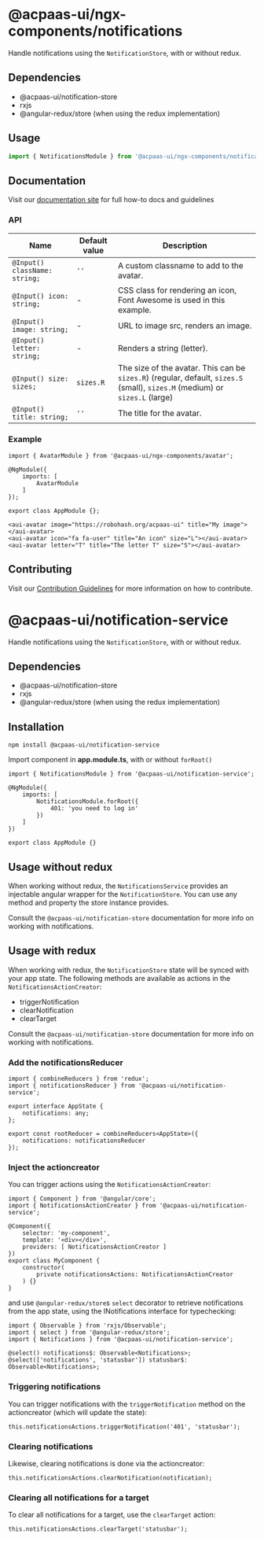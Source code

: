 # @acpaas-ui/ngx-components/notifications

Handle notifications using the `NotificationStore`, with or without redux.

## Dependencies
* @acpaas-ui/notification-store
* rxjs
* @angular-redux/store (when using the redux implementation)

## Usage

```typescript
import { NotificationsModule } from '@acpaas-ui/ngx-components/notification-service'`;
```

## Documentation

Visit our [documentation site](https://acpaas-ui.digipolis.be/) for full how-to docs and guidelines

### API

| Name         | Default value | Description |
| -----------  | ------ | -------------------------- |
| `@Input() className: string;` | `''` | A custom classname to add to the avatar. |
| `@Input() icon: string;` | - | CSS class for rendering an icon, Font Awesome is used in this example. |
| `@Input() image: string;` | - | URL to image src, renders an image. |
| `@Input() letter: string;` | - | Renders a string (letter). |
| `@Input() size: sizes;` | `sizes.R` | The size of the avatar. This can be `sizes.R`) (regular, default, `sizes.S` (small), `sizes.M` (medium) or `sizes.L` (large) |
| `@Input() title: string;` | `''` | The title for the avatar. |

### Example

```
import { AvatarModule } from '@acpaas-ui/ngx-components/avatar';

@NgModule({
	imports: [
		AvatarModule
	]
});

export class AppModule {};
```

```
<aui-avatar image="https://robohash.org/acpaas-ui" title="My image"></aui-avatar>
<aui-avatar icon="fa fa-user" title="An icon" size="L"></aui-avatar>
<aui-avatar letter="T" title="The letter T" size="S"></aui-avatar>
```

## Contributing

Visit our [Contribution Guidelines](../../CONTRIBUTING.md) for more information on how to contribute.








# @acpaas-ui/notification-service
Handle notifications using the `NotificationStore`, with or without redux.

## Dependencies
* @acpaas-ui/notification-store
* rxjs
* @angular-redux/store (when using the redux implementation)

## Installation
```
npm install @acpaas-ui/notification-service
```

Import component in **app.module.ts**, with or without `forRoot()`
```
import { NotificationsModule } from '@acpaas-ui/notification-service';

@NgModule({
    imports: [
        NotificationsModule.forRoot({
            401: 'you need to log in'
        })
    ]
})

export class AppModule {}
```

## Usage without redux

When working without redux, the `NotificationsService` provides an injectable angular wrapper for the `NotificationStore`. You can use any method and property the store instance provides.

Consult the `@acpaas-ui/notification-store` documentation for more info on working with notifications.

## Usage with redux

When working with redux, the `NotificationStore` state will be synced with your app state. The following methods are available as actions in the `NotificationsActionCreator`:

* triggerNotification
* clearNotification
* clearTarget

Consult the `@acpaas-ui/notification-store` documentation for more info on working with notifications.

### Add the notificationsReducer

```
import { combineReducers } from 'redux';
import { notificationsReducer } from '@acpaas-ui/notification-service';

export interface AppState {
    notifications: any;
};

export const rootReducer = combineReducers<AppState>({
    notifications: notificationsReducer
});
```

### Inject the actioncreator

You can trigger actions using the `NotificationsActionCreator`:

```
import { Component } from '@angular/core';
import { NotificationsActionCreator } from '@acpaas-ui/notification-service';

@Component({
    selector: 'my-component',
    template: '<div></div>',
    providers: [ NotificationsActionCreator ]
})
export class MyComponent {
    constructor(
        private notificationsActions: NotificationsActionCreator
    ) {}
}
```

and use `@angular-redux/store`s `select` decorator to retrieve notifications from the app state, using the INotifications interface for typechecking:

```
import { Observable } from 'rxjs/Observable';
import { select } from '@angular-redux/store';
import { Notifications } from '@acpaas-ui/notification-service';

@select() notifications$: Observable<Notifications>;
@select(['notifications', 'statusbar']) statusbar$: Observable<Notifications>;
```

### Triggering notifications

You can trigger notifications with the `triggerNotification` method on the actioncreator (which will update the state):

```
this.notificationsActions.triggerNotification('401', 'statusbar');
```

### Clearing notifications

Likewise, clearing notifications is done via the actioncreator:

```
this.notificationsActions.clearNotification(notification);
```

### Clearing all notifications for a target

To clear all notifications for a target, use the `clearTarget` action:

```
this.notificationsActions.clearTarget('statusbar');
```